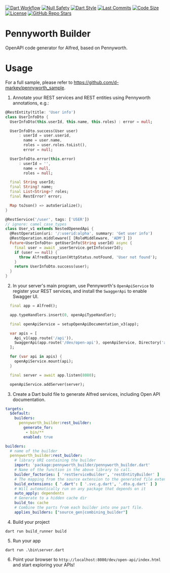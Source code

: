 [![Dart Workflow](https://github.com/d-markey/pennyworth_builder/actions/workflows/dart.yml/badge.svg)](https://github.com/d-markey/pennyworth_builder/actions/workflows/dart.yml)
[![Null Safety](https://img.shields.io/badge/null-safety-brightgreen)](https://dart.dev/null-safety)
[![Dart Style](https://img.shields.io/badge/style-lints-40c4ff.svg)](https://pub.dev/packages/lints)
[![Last Commits](https://img.shields.io/github/last-commit/d-markey/pennyworth_builder?logo=git&logoColor=white)](https://github.com/d-markey/pennyworth_builder/commits)
[![Code Size](https://img.shields.io/github/languages/code-size/d-markey/pennyworth_builder?logo=github&logoColor=white)](https://github.com/d-markey/pennyworth_builder)
[![License](https://img.shields.io/github/license/d-markey/pennyworth_builder?logo=open-source-initiative&logoColor=green)](https://github.com/d-markey/pennyworth_builder/blob/master/LICENSE)
[![GitHub Repo Stars](https://img.shields.io/github/stars/d-markey/pennyworth_builder)](https://github.com/d-markey/pennyworth_builder/stargazers)

# Pennyworth Builder

OpenAPI code generator for Alfred, based on Pennyworth.

# Usage

For a full sample, please refer to https://github.com/d-markey/pennyworth_sample.

1. Annotate your REST services and REST entities using Pennyworth annotations, e.g.:

```dart
@RestEntity(title: 'User info')
class UserInfoDto {
  UserInfoDto(this.userId, this.name, this.roles) : error = null;

  UserInfoDto.success(User user)
      : userId = user.userid,
        name = user.name,
        roles = user.roles.toList(),
        error = null;

  UserInfoDto.error(this.error)
      : userId = '',
        name = null,
        roles = null;

  final String userId;
  final String? name;
  final List<String>? roles;
  final RestError? error;

  Map toJson() => autoSerialize();
}
```

```dart
@RestService('/user', tags: ['USER'])
// ignore: camel_case_types
class User_v1 extends NestedOpenedApi {
  @RestOperation(uri: '/:userid:alpha', summary: 'Get user info')
  @RestOperation.middleware([ [RoleMiddleware, 'ADM'] ])
  Future<UserInfoDto> getUserInfo(String userId) async {
    final user = await _userService.getInfo(userId);
    if (user == null) {
      throw AlfredException(HttpStatus.notFound, 'User not found');
    }
    return UserInfoDto.success(user);
  }
}
```

2. In your server's main program, use Pennyworth's `OpenApiService` to register your REST services, and install the `SwaggerApi` to enable Swagger UI.

```dart
  final app = Alfred();

  app.typeHandlers.insert(0, openApiTypeHandler);

  final openApiService = setupOpenApiDocumentation_v3(app);

  var apis = [
    Api_v1(app.route('/api')),
    SwaggerApi(app.route('/dev/open-api'), openApiService, Directory('assets/swagger-ui-4.1.2/')),
  ];

  for (var api in apis) {
    openApiService.mount(api);
  }

  final server = await app.listen(8080);

  openApiService.addServer(server);
```

3. Create a Dart build file to generate Alfred services, including Open API documentation.

```yaml
targets:
  $default:
    builders: 
      pennyworth_builder:rest_builder: 
        generate_for: 
         - bin/**
        enabled: true 

builders:
  # name of the builder
  pennyworth_builder:rest_builder:
    # library URI containing the builder
    import: 'package:pennyworth_builder/pennyworth_builder.dart'
    # Name of the function in the above library to call.
    builder_factories: [ 'restServiceBuilder', 'restEntityBuilder' ]
    # The mapping from the source extension to the generated file extension
    build_extensions: { '.dart': [ '.svc.g.dart', '.dto.g.dart' ] }
    # Will automatically run on any package that depends on it
    auto_apply: dependents
    # Generate to a hidden cache dir
    build_to: cache
    # Combine the parts from each builder into one part file.
    applies_builders: ["source_gen|combining_builder"]
```

4. Build your project

```shell
dart run build_runner build
```

5. Run your app

```shell
dart run .\bin\server.dart
```

6. Point your browser to `http://localhost:8080/dev/open-api/index.html` and start exploring your APIs!

